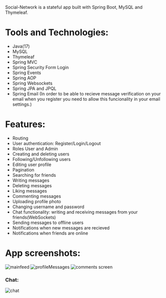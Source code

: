 
Social-Network is a stateful app built with Spring Boot, MySQL and Thymeleaf.
# Tools and Technologies:
+ Java(17)
+ MySQL
+ Thymeleaf
+ Spring MVC
+ Spring Security Form Login
+ Spring Events
+ Spring AOP
+ Spring Websockets
+ Spring JPA and JPQL
+ Spring Email
(In order to be able to recieve message verification on your email when you register you need to allow this funcionality in your email settings.) 
# Features: 

+ Routing
+ User authentication: Register/Login/Logout
+ Roles User and Admin
+ Creating and deleting users
+ Following/Unfollowing users 
+ Editing user profile
+ Pagination
+ Searching for friends
+ Writing messages
+ Deleting messages
+ Liking messages
+ Commenting messages
+ Uploading profile photo
+ Changing username and password
+ Chat functionality: writing and receiving messages from your friends(WebSockets)
+ Sending messages to offline users
+ Notifications when new messages are recieved
+ Notifications when friends are online


# App screenshots:
![mainfeed](https://github.com/buchserge/social_network_final/assets/70943936/8ae5d3b0-5c45-4587-b880-f81bc4711276)
![profileMessages](https://github.com/buchserge/social_network_final/assets/70943936/c29250b8-ef3b-40f0-b3f3-204100d51fc4)
![comments screen](https://github.com/buchserge/social_network_final/assets/70943936/a2f81718-de2f-465b-8ca3-6714e639ef95)

### Chat: 
![chat](https://github.com/buchserge/social_network_final/assets/70943936/e66ecab2-2024-4bfd-9398-d1896698ba53)


